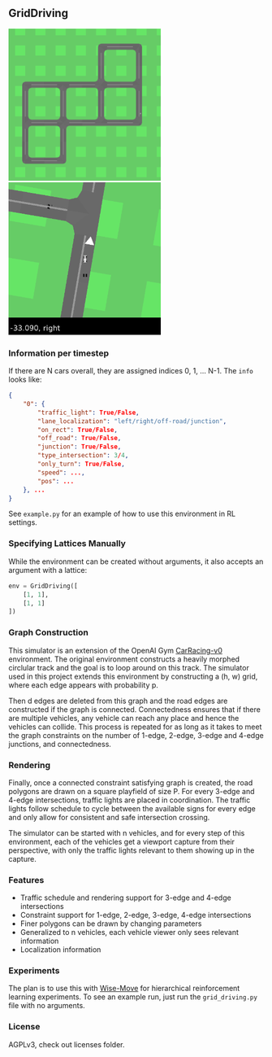 ## GridDriving

<img src="images/circuit.png" width=300/> &nbsp;&nbsp;&nbsp;&nbsp;&nbsp; <img src="images/closeup.png" width=300/>

### Information per timestep

If there are N cars overall, they are assigned indices 0, 1, ... N-1. The `info` looks like:

```json
{
	"0": {
		"traffic_light": True/False,
		"lane_localization": "left/right/off-road/junction",
		"on_rect": True/False,
		"off_road": True/False,
		"junction": True/False,
		"type_intersection": 3/4,
		"only_turn": True/False,
		"speed": ...,
		"pos": ...
	}, ...
}

```

See `example.py` for an example of how to use this environment in RL settings.

### Specifying Lattices Manually

While the environment can be created without arguments, it also accepts an argument with a lattice:

```python
env = GridDriving([
    [1, 1], 
    [1, 1]
])
```

### Graph Construction

This simulator is an extension of the OpenAI Gym [CarRacing-v0](https://gym.openai.com/envs/CarRacing-v0/) environment. The original environment constructs a heavily morphed circlular track and the goal is to loop around on this track. The simulator used in this project extends this environment by constructing a (h, w) grid, where each edge appears with probability p.

Then d edges are deleted from this graph and the road edges are constructed if the graph is connected. Connectedness ensures that if there are multiple vehicles, any vehicle can reach any place and hence the vehicles can collide. This process is repeated for as long as it takes to meet the graph constraints on the number of 1-edge, 2-edge, 3-edge and 4-edge junctions, and connectedness.

### Rendering

Finally, once a connected constraint satisfying graph is created, the road polygons are drawn on a square playfield of size P. For every 3-edge and 4-edge intersections, traffic lights are placed in coordination. The traffic lights follow schedule to cycle between the available signs for every edge and only allow for consistent and safe intersection crossing.

The simulator can be started with n vehicles, and for every step of this environment, each of the vehicles get a viewport capture from their perspective, with only the traffic lights relevant to them showing up in the capture.

### Features
- Traffic schedule and rendering support for 3-edge and 4-edge intersections
- Constraint support for 1-edge, 2-edge, 3-edge, 4-edge intersections
- Finer polygons can be drawn by changing parameters
- Generalized to n vehicles, each vehicle viewer only sees relevant information
- Localization information

### Experiments

The plan is to use this with [Wise-Move](https://git.uwaterloo.ca/wise-lab/wise-move) for hierarchical reinforcement learning experiments. To see an example run, just run the `grid_driving.py` file with no arguments.

### License

AGPLv3, check out licenses folder.
